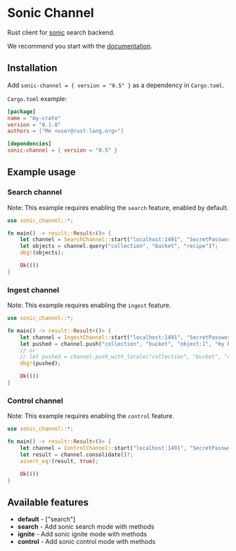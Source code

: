 # Sonic Channel

Rust client for [sonic] search backend.

We recommend you start with the [documentation].


## Installation

Add `sonic-channel = { version = "0.5" }` as a dependency in `Cargo.toml`.

`Cargo.toml` example:

```toml
[package]
name = "my-crate"
version = "0.1.0"
authors = ["Me <user@rust-lang.org>"]

[dependencies]
sonic-channel = { version = "0.5" }
```


## Example usage

### Search channel

Note: This example requires enabling the `search` feature, enabled by default.

```rust
use sonic_channel::*;

fn main() -> result::Result<()> {
    let channel = SearchChannel::start("localhost:1491", "SecretPassword")?;
    let objects = channel.query("collection", "bucket", "recipe")?;
    dbg!(objects);

    Ok(())
}
```

### Ingest channel

Note: This example requires enabling the `ingest` feature.

```rust
use sonic_channel::*;

fn main() -> result::Result<()> {
    let channel = IngestChannel::start("localhost:1491", "SecretPassword")?;
    let pushed = channel.push("collection", "bucket", "object:1", "my best recipe")?;
    // or
    // let pushed = channel.push_with_locale("collection", "bucket", "object:1", "Мой лучший рецепт", "rus")?;
    dbg!(pushed);

    Ok(())
}
```

### Control channel

Note: This example requires enabling the `control` feature.

```rust
use sonic_channel::*;

fn main() -> result::Result<()> {
    let channel = ControlChannel::start("localhost:1491", "SecretPassword")?;
    let result = channel.consolidate()?;
    assert_eq!(result, true);

    Ok(())
}
```


## Available features

* **default** - ["search"]
* **search** - Add sonic search mode with methods
* **ignite** - Add sonic ignite mode with methods
* **control** - Add sonic control mode with methods


[sonic]: https://github.com/valeriansaliou/sonic
[documentation]: https://docs.rs/sonic-channel
